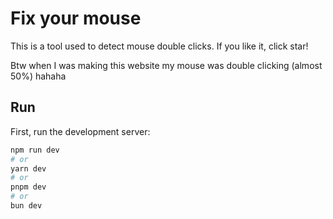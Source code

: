 # Fix your mouse

This is a tool used to detect mouse double clicks. If you like it, click star!

Btw when I was making this website my mouse was double clicking (almost 50%) hahaha

## Run

First, run the development server:

```bash
npm run dev
# or
yarn dev
# or
pnpm dev
# or
bun dev
```

